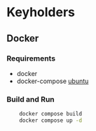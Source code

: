 # Keyholders

## Docker
### Requirements
- docker 
- docker-compose [ubuntu](https://www.digitalocean.com/community/tutorials/how-to-install-and-use-docker-compose-on-ubuntu-22-04)

### Build and Run 
```bash
    docker compose build
    docker compose up -d
```